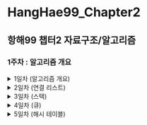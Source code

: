 # HangHae99_Chapter2
## 항해99 챕터2 자료구조/알고리즘

### 1주차 : **알고리즘 개요**

<details>
<summary>1일차 (알고리즘 개요)</summary>
<div markdown="1">

   - 수업
     - 알고리즘 개요
   - 과제 (문자열 조작 / 배열)
     - [그룹 애너그램](https://leetcode.com/problems/group-anagrams/)
     - [가장 긴 팰린드롬 부분 문자열](https://leetcode.com/problems/longest-palindromic-substring/)
     - [세 수의 합](https://leetcode.com/problems/3sum)
     - [배열 파티션](https://leetcode.com/problems/array-partition-i/)
</div>
</details>
<details>
<summary>2일차 (연결 리스트)</summary>
<div markdown="1">

  - 수업
    - 개념 설명
  - 과제
    - [역순 연결 리스트](https://leetcode.com/problems/reverse-linked-list/)
    - [두 정렬 리스트의 병합](https://leetcode.com/problems/merge-two-sorted-lists/)
    - [홀짝 연결 리스트](https://leetcode.com/problems/odd-even-linked-list/)
</div>
</details>
<details>
<summary>3일차 (스택)</summary>
<div markdown="1">

  - 수업
    - 개념 설명
  - 과제
    - [중복 문자 제거](https://leetcode.com/problems/remove-duplicate-letters/)
    - [일일 온도](https://leetcode.com/problems/daily-temperatures/)
  - 추가 과제
    - [백준_괄호](https://www.acmicpc.net/problem/9012)
    - [백준_스택 수열](https://www.acmicpc.net/problem/1874)
</div>
</details>
<details>
<summary>4일차 (큐)</summary>
<div markdown="1">

  - 수업
    - 개념 설명
  - 과제
    - [큐를 이용한 스택 구현](https://leetcode.com/problems/implement-stack-using-queues/)
    - [스택을 이용한 큐 구현](https://leetcode.com/problems/implement-queue-using-stacks/)
    - [원형 큐 디자인](https://leetcode.com/problems/design-circular-queue/)
  - 추가 과제
    - [백준_카드2](https://www.acmicpc.net/problem/2164)
    - [백준_프린터 큐](https://www.acmicpc.net/problem/1966)
</div>
</details>
<details>
<summary>5일차 (해시 테이블)
</summary>
<div markdown="1">

  - 수업
    - 개념 설명
  - 과제
    - [보석과 돌](https://leetcode.com/problems/jewels-and-stones/)
    - [중복 문자가 없는 가장 긴 문자열](https://leetcode.com/problems/longest-substring-without-repeating-characters/)
    - [상위 K 빈도 요소](https://leetcode.com/problems/top-k-frequent-elements/)
  - 추가 과제
    - [백준_수 찾기](https://www.acmicpc.net/problem/1920)
    - [백준_비밀번호 찾기](https://www.acmicpc.net/problem/1920)
</div>
</details>